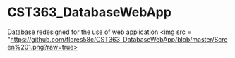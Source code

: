 # CST363_DatabaseWebApp
Database redesigned for the use of web application
<img src = "https://github.com/flores58c/CST363_DatabaseWebApp/blob/master/Screen%201.png?raw=true>
